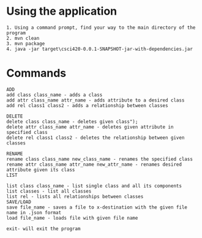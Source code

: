 # Using the application

	1. Using a command prompt, find your way to the main directory of the program
	2. mvn clean
	3. mvn package
	4. java -jar target\csci420-0.0.1-SNAPSHOT-jar-with-dependencies.jar

# Commands

	ADD
	add class class_name - adds a class
	add attr class_name attr_name - adds attribute to a desired class
	add rel class1 class2 - adds a relationship between classes
	
	DELETE
	delete class class_name - deletes given class");
	delete attr class_name attr_name - deletes given attribute in specified class
	delete rel class1 class2 - deletes the relationship between given classes
	
	RENAME
	rename class class_name new_class_name - renames the specified class
	rename attr class_name attr_name new_attr_name - renames desired attribute given its class
	LIST
	
	list class class_name - list single class and all its components
	list classes - list all classes
	list rel - lists all relationships between classes
	SAVE/LOAD
	save file_name - saves a file to x-destination with the given file name in .json format
	load file_name - loads file with given file name
	
	exit- will exit the program
